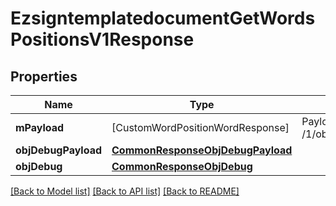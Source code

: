 # EzsigntemplatedocumentGetWordsPositionsV1Response

## Properties
Name | Type | Description | Notes
------------ | ------------- | ------------- | -------------
**mPayload** | [CustomWordPositionWordResponse] | Payload for POST /1/object/ezsigntemplatedocument/{pkiEzsigntemplatedocumentID}/getWordsPositions | 
**objDebugPayload** | [**CommonResponseObjDebugPayload**](CommonResponseObjDebugPayload.md) |  | [optional] 
**objDebug** | [**CommonResponseObjDebug**](CommonResponseObjDebug.md) |  | [optional] 

[[Back to Model list]](../README.md#documentation-for-models) [[Back to API list]](../README.md#documentation-for-api-endpoints) [[Back to README]](../README.md)


